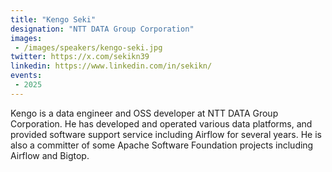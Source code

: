 ```yaml
---
title: "Kengo Seki"
designation: "NTT DATA Group Corporation"
images:
 - /images/speakers/kengo-seki.jpg
twitter: https://x.com/sekikn39
linkedin: https://www.linkedin.com/in/sekikn/
events:
 - 2025
---
```


Kengo is a data engineer and OSS developer at NTT DATA Group Corporation. He has developed and operated various data platforms, and provided software support service including Airflow for several years. He is also a committer of some Apache Software Foundation projects including Airflow and Bigtop.